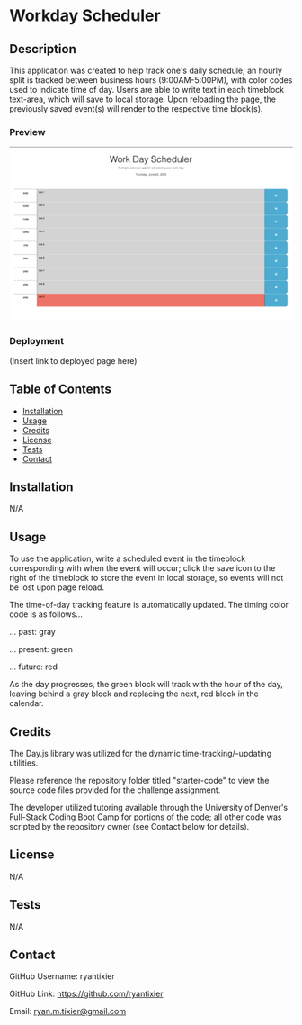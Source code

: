# Workday Scheduler

## Description

This application was created to help track one's daily schedule; an hourly split is tracked between business hours (9:00AM-5:00PM), with color codes used to indicate time of day. Users are able to write text in each timeblock text-area, which will save to local storage. Upon reloading the page, the previously saved event(s) will render to the respective time block(s).

### Preview

![Screenshot of Home Page](./Assets/screenshots/Screenshot%20Home%20Page.png)

### Deployment

(Insert link to deployed page here)

## Table of Contents

- [Installation](#installation)
- [Usage](#usage)
- [Credits](#credits)
- [License](#license)
- [Tests](#tests)
- [Contact](#contact)

## Installation

N/A

## Usage

To use the application, write a scheduled event in the timeblock corresponding with when the event will occur; click the save icon to the right of the timeblock to store the event in local storage, so events will not be lost upon page reload.

The time-of-day tracking feature is automatically updated. The timing color code is as follows...

... past: gray

... present: green

... future: red

As the day progresses, the green block will track with the hour of the day, leaving behind a gray block and replacing the next, red block in the calendar.

## Credits

The Day.js library was utilized for the dynamic time-tracking/-updating utilities.

Please reference the repository folder titled "starter-code" to view the source code files provided for the challenge assignment.

The developer utilized tutoring available through the University of Denver's Full-Stack Coding Boot Camp for portions of the code; all other code was scripted by the repository owner (see Contact below for details).

## License

N/A

## Tests

N/A

## Contact

GitHub Username: ryantixier

GitHub Link: https://github.com/ryantixier

Email: ryan.m.tixier@gmail.com
